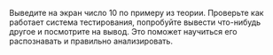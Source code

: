 Выведите на экран число 10 по примеру из теории. Проверьте как работает система тестирования, попробуйте вывести что-нибудь другое и посмотрите на вывод. Это поможет научиться его распознавать и правильно анализировать.
